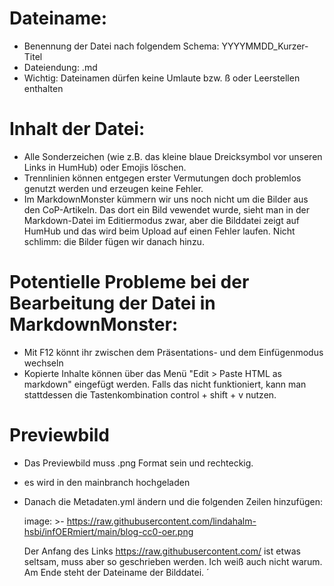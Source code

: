 # Dateiname:
- Benennung der Datei nach folgendem Schema: YYYYMMDD_Kurzer-Titel
- Dateiendung: .md
- Wichtig: Dateinamen dürfen keine Umlaute bzw. ß oder Leerstellen enthalten

# Inhalt der Datei:
- Alle Sonderzeichen (wie z.B. das kleine blaue Dreicksymbol vor unseren Links in HumHub) oder Emojis löschen.
- Trennlinien können entgegen erster Vermutungen doch problemlos genutzt werden und erzeugen keine Fehler.
- Im MarkdownMonster kümmern wir uns noch nicht um die Bilder aus den CoP-Artikeln. Das dort ein Bild vewendet wurde, sieht man in der Markdown-Datei im Editiermodus zwar, aber die Bilddatei zeigt auf HumHub und das wird beim Upload auf einen Fehler laufen. Nicht schlimm: die Bilder fügen wir danach hinzu.

# Potentielle Probleme bei der Bearbeitung der Datei in MarkdownMonster:
- Mit F12 könnt ihr zwischen dem Präsentations- und dem Einfügenmodus wechseln
- Kopierte Inhalte können über das Menü "Edit > Paste HTML as markdown" eingefügt werden. Falls das nicht funktioniert, kann man stattdessen die Tastenkombination control + shift + v nutzen. 

# Previewbild
- Das Previewbild muss .png Format sein und rechteckig.
- es wird in den mainbranch hochgeladen
- Danach die Metadaten.yml ändern und die folgenden Zeilen hinzufügen:

  image: >-
   https://raw.githubusercontent.com/lindahalm-hsbi/infOERmiert/main/blog-cc0-oer.png

  Der Anfang des Links  https://raw.githubusercontent.com/ ist etwas seltsam, muss aber so geschrieben werden. Ich weiß auch nicht warum. Am Ende steht der Dateiname der Bilddatei. ´
